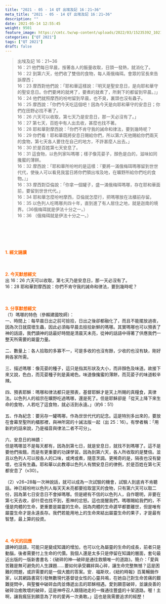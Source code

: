 ```yaml
---
title: "2021 - 05 - 14 QT 出埃及記 16：21~36"
meta_title: "2021 - 05 - 14 QT 出埃及記 16：21~36"
description: ""
date: 2021-05-14 12:55:45
weight: 9501
feature_image: https://cmtc.tw/wp-content/uploads/2022/03/15235392_10211799862337740_180693556567566654_o-1.webp
categories: ["QT 2021"]
tags: ["QT 2021"]
draft: false
---
```


<blockquote>出埃及記 16：21~36<br />
16：21 他們每日早晨，按著各人的飯量收取，日頭一發熱，就消化了。<br />
16：22 到第六天，他們收了雙倍的食物，每人兩俄梅珥。會眾的官長來告訴摩西；<br />
16：23 摩西對他們說：「耶和華這樣說：『明天是聖安息日，是向耶和華守的聖安息日。你們要烤的就烤了，要煮的就煮了，所剩下的都留到早晨。』」<br />
16：24 他們就照摩西的吩咐留到早晨，也不臭，裏頭也沒有蟲子。<br />
16：25 摩西說：「你們今天吃這個吧！因為今天是向耶和華守的安息日；你們在田野必找不著了。<br />
16：26 六天可以收取，第七天乃是安息日，那一天必沒有了。」<br />
16：27 第七天，百姓中有人出去收，甚麼也找不著。<br />
16：28 耶和華對摩西說：「你們不肯守我的誡命和律法，要到幾時呢？<br />
16：29 你們看！耶和華既將安息日賜給你們，所以第六天他賜給你們兩天的食物，第七天各人要住在自己的地方，不許甚麼人出去。」<br />
16：30 於是百姓第七天安息了。<br />
16：31 這食物，以色列家叫嗎哪；樣子像芫荽子，顏色是白的，滋味如同攙蜜的薄餅。<br />
16：32 摩西說：「耶和華所吩咐的是這樣：『要將一滿俄梅珥嗎哪留到世世代代，使後人可以看見我當日將你們領出埃及地，在曠野所給你們吃的食物。』」<br />
16：33 摩西對亞倫說：「你拿一個罐子，盛一滿俄梅珥嗎哪，存在耶和華面前，要留到世世代代。」<br />
16：34 耶和華怎麼吩咐摩西，亞倫就怎麼行，把嗎哪放在法櫃前存留。<br />
16：35 以色列人吃嗎哪共四十年，直到進了有人居住之地，就是迦南的境界。（36俄梅珥就是伊法十分之一。）<br />
16：36 （俄梅珥就是伊法十分之一。）</blockquote><br />
&nbsp;<br />
<br />
&nbsp;<br />
<br />
<span style="color: #ff6600;"><strong>1. </strong><strong>經文誦讀</strong></span><br />
<br />
<span style="color: #ff6600;"><strong> </strong></span><br />
<br />
<span style="color: #ff6600;"><strong>2. 今天默想</strong><strong>經文<br />
</strong></span>出 16：26 六天可以收取，第七天乃是安息日，那一天必沒有了。<br />
16：28 耶和華對摩西說：你們不肯守我的誡命和律法，要到幾時呢？<br />
<br />
&nbsp;<br />
<br />
<span style="color: #ff6600;"><strong>3. 分享默想經文<br />
</strong></span>（1）嗎哪的特色（參賴建國牧師）：<br />
一、時間上：每早晨日出之前可撿拾，日出之後卻都融化了，而且不能擺放過夜，因為次日就腐壞生蟲，因此必須每早晨去撿拾新鮮的嗎哪。其實嗎哪也可以預表了神的話語，我們讀神的話最好時間是清晨天未亮，從神的話語中得著了供應我們一整天所需要的屬靈力量。<br />
<br />
二、數量上：各人拾取的多寡不一，可是多收的也沒有餘，少收的也沒有缺，剛好夠各家所需。<br />
<br />
三、描述嗎哪：像芫荽的種子，這只是指其形狀及大小，而非顏色及味道。故接下來又說，色白，而芫荽種子則是黃褐色。味道像攙蜜的薄餅，而芫荽子的味道較辛辣。<br />
<br />
四、預表耶穌：嗎哪和律法都只是預表，基督耶穌才是天上所賜的真糧食，真律法。以色列人的祖宗在曠野吃過嗎哪，還是死了。但是耶穌卻是「從天上降下來生命的食物，人若吃了這食物，就必活到永遠。」（約6：51）<br />
<br />
五、作為紀念：要另存一罐嗎哪，作為世世代代的記念。這是特別多出來的，要放在會幕至聖所約櫃那裡，與神所寫的十誡法版一起（出 25：16）。有學者稱：「用新約的話來說，乃是福音與律法二者不可分」。<br />
<br />
六、安息日的神蹟：<br />
但是嗎哪並不是每天都有，因為到第七日，就是安息日，就找不到嗎哪了。這不是要他們挨餓，而是有更重要的功課學習。因為到第六天，各人所收取的是雙倍。並且以色列人可以按各人的口味，或烤或煮，隨意烹調。更稀奇的是，隔夜也沒有變壞，也沒有生蟲。耶和華以此教導以色列人有關安息日的律例，於是百姓在第七天都安息了（v30）。<br />
<br />
（2）v26~28每一次神說話，就可以成為一次試驗的機會，試驗人到底肯不肯聽話。神已經吩咐以色列人每天天未亮都要拾取當天的食物，只有第六天可以取二份，因為第七日安息日不會掉嗎哪。但是總有不信的以色列人，自作聰明，非要在第七天去收，卻什麼也找不到，惹神的忿怒。這也提醒我們，嗎哪賜給我們的，不僅是肉體的生命，更重要是屬靈的生命。因為肉體的生命遲早都要離世，但是唯有屬靈生命才是永遠長存。我們若能用地上的生命來結出屬靈生命的果子，才是最有智慧，最上算的投資。<br />
<br />
&nbsp;<br />
<br />
<span style="color: #ff6600;"><strong>4. 今天的回應<br />
</strong></span>讀神的話語，可能只是變成知識的增加，也可以化為屬靈的生命的成長，前者只是動腦，後者需要付上生命的代價。我個人還是太多只是停留在知識的層面，套句最近出版的一版新書書名：《破碎的神—破碎是通往救贖唯一的道路》。簡介：「愛與苦難是無可避免的人生課題……要如何承受羈絆與心碎，讓生命完整無憾？這是困難的問題，或許需要的是一個大膽的答案。安．福斯坎，《紐約時報》百萬暢銷作家，以其網路書寫引發無數現代基督徒女性的心靈共鳴，在她自己對生命苦痛的艱難提問中，與聖餐中破碎血肉並傳遞出去的耶穌相遇。愛到願意破碎，並讓良善的破碎治癒敗壞的破碎，這是神呼召人跟隨祂走的一條通往豐盛的十架道路。喔！主啊，讓我瘋狂到願意為了祢的愛再一次勇敢。」這也是我需要追求的經歷！<br />
<br />
&nbsp;
        